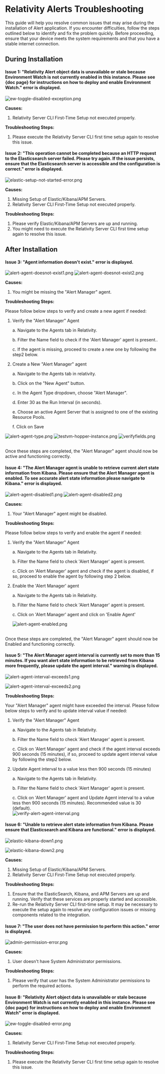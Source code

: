 # Relativity Alerts Troubleshooting

This guide will help you resolve common issues that may arise during the installation of Alert application. If you encounter difficulties, follow the steps outlined below to identify and fix the problem quickly. Before proceeding, ensure that your device meets the system requirements and that you have a stable internet connection.

## During Installation

#### Issue 1: "Relativity Alert object data is unavailable or stale because Environment Watch is not currently enabled in this instance. Please see {doc page} for instructions on how to deploy and enable Environment Watch." error is displayed.

![ew-toggle-disabled-exception.png](../resources/relativity-alerts-troubleshooting-images/ew-toggle-disabled-exception.png)

**Causes:**

1. Relativity Server CLI First-Time Setup not executed properly.

**Troubleshooting Steps:**

1. Please execute the Relativity Server CLI first time setup again to resolve this issue.

#### Issue 2: "This operation cannot be completed because an HTTP request to the Elasticsearch server failed. Please try again. If the issue persists, ensure that the Elasticsearch server is accessible and the configuration is correct." error is displayed.

![elastic-setup-not-started-error.png](../resources/relativity-alerts-troubleshooting-images/elastic-kibana-not-started-error.png)

**Causes:**

1. Missing Setup of Elastic/Kibana/APM Servers.
2. Relativity Server CLI First-Time Setup not executed properly.

**Troubleshooting Steps:**

1. Please verify Elastic/Kibana/APM Servers are up and running.
2. You might need to execute the Relativity Server CLI first time setup again to resolve this issue.

## After Installation

#### Issue 3: "Agent information doesn't exist." error is displayed.

![alert-agent-doesnot-exist1.png](../resources/relativity-alerts-troubleshooting-images/alert-agent-doesnot-exist1.png)
![alert-agent-doesnot-exist2.png](../resources/relativity-alerts-troubleshooting-images/alert-agent-doesnot-exist2.png)

**Causes:**
1. You might be missing the "Alert Manager" agent. 



**Troubleshooting Steps:**

Please follow below steps to verify and create a new agent if needed:

1. Verify the "Alert Manager" Agent
   
   a. Navigate to the Agents tab in Relativity.

   b. Filter the Name field to check if the 'Alert Manager' agent is present..

   c. If the agent is missing, proceed to create a new one by following the step2 below.

2. Create a New "Alert Manager" agent
   
   a. Navigate to the Agents tab in relativity.

   b. Click on the "New Agent" button.

   c. In the Agent Type dropdown, choose "Alert Manager".

   d. Enter 30 as the Run Interval (in seconds).

   e. Choose an active Agent Server that is assigned to one of the existing Resource Pools.

   f. Click on Save

![alert-agent-type.png](../resources/relativity-alerts-troubleshooting-images/alert-agent-type.png)
![testvm-hopper-instance.png](../resources/relativity-alerts-troubleshooting-images/testvm-hopper-instance.png)
![verifyfields.png](../resources/relativity-alerts-troubleshooting-images/verifyfields.png)
    
<br> Once these steps are completed, the "Alert Manager" agent should now be active and functioning correctly.

#### Issue 4: "The Alert Manager agent is unable to retrieve current alert state information from Kibana. Please ensure that the Alert Manager agent is enabled. To see accurate alert state information please navigate to Kibana." error is displayed.

![alert-agent-disabled1.png](../resources/relativity-alerts-troubleshooting-images/alert-agent-disabled1.png)
![alert-agent-disabled2.png](../resources/relativity-alerts-troubleshooting-images/alert-agent-disabled2.png)

**Causes:**
1. Your "Alert Manager" agent might be disabled.


**Troubleshooting Steps:**

Please follow below steps to verify and enable the agent if needed:

1. Verify the "Alert Manager" Agent
   
	a. Navigate to the Agents tab in Relativity.

	b. Filter the Name field to check 'Alert Manager' agent is present.

	c. Click on 'Alert Manager' agent and check if the agent is disabled, if so, proceed to enable the agent by following step 2 below.

2. Enable the 'Alert Manager' agent
   
	a. Navigate to the Agents tab in Relativity.

	b. Filter the Name field to check 'Alert Manager' agent is present.

	c. Click on 'Alert Manager' agent and click on 'Enable Agent'<br>

	![alert-agent-enabled.png](../resources/relativity-alerts-troubleshooting-images/alert-agent-enabled.png) <br>


<br> Once these steps are completed, the "Alert Manager" agent should now be Enabled and functioning correctly.

#### Issue 5: "The Alert Manager agent interval is currently set to more than 15 minutes. If you want alert state information to be retrieved from Kibana more frequently, please update the agent interval." warning is displayed.

![alert-agent-interval-exceeds1.png](../resources/relativity-alerts-troubleshooting-images/alert-agent-interval-exceeds1.png)

![alert-agent-interval-exceeds2.png](../resources/relativity-alerts-troubleshooting-images/alert-agent-interval-exceeds2.png)

**Troubleshooting Steps:**

Your "Alert Manager" agent might have exceeded the interval. Please follow below steps to verify and to update interval value if needed:

1. Verify the "Alert Manager" Agent
   
	a. Navigate to the Agents tab in Relativity.

	b. Filter the Name field to check 'Alert Manager' agent is present.

	c. Click on 'Alert Manager' agent and check if the agent interval exceeds 900 seconds (15 minutes), if so, proceed to update agent interval value by following the step2 below.

2. Update Agent interval to a value less then 900 seconds (15 minutes)
   
	a. Navigate to the Agents tab in Relativity.

	b. Filter the Name field to check 'Alert Manager' agent is present.

	c. Click on 'Alert Manager' agent and Update Agent interval to a value less then 900 seconds (15 minutes). Recommended value is 30 (default).<br>
	![verify-alert-agent-interval.png](../resources/relativity-alerts-troubleshooting-images/verify-alert-agent-interval.png)

#### Issue 6: "Unable to retrieve alert state information from Kibana. Please ensure that Elasticsearch and Kibana are functional." error is displayed.

![elastic-kibana-down1.png](../resources/relativity-alerts-troubleshooting-images/elastic-kibana-down1.png)

![elastic-kibana-down2.png](../resources/relativity-alerts-troubleshooting-images/elastic-kibana-down2.png)

**Causes:**

1. Missing Setup of Elastic/Kibana/APM Servers.
2. Relativity Server CLI First-Time Setup not executed properly.

**Troubleshooting Steps:**

1. Ensure that the ElasticSearch, Kibana, and APM Servers are up and running. Verify that these services are properly started and accessible.
2. Re-run the Relativity Server CLI first-time setup. It may be necessary to execute the setup again to resolve any configuration issues or missing components related to the integration.

#### Issue 7: "The user does not have permission to perform this action." error is displayed.
![admin-permission-error.png](../resources/relativity-alerts-troubleshooting-images/admin-permission-error.png)

**Causes:**

1. User doesn't have System Administrator permissions.

**Troubleshooting Steps:**

1. Please verify that user has the System Administrator permissions to perform the required actions.

#### Issue 8: "Relativity Alert object data is unavailable or stale because Environment Watch is not currently enabled in this instance. Please see {doc page} for instructions on how to deploy and enable Environment Watch" error is displayed.
![ew-toggle-disabled-error.png](../resources/relativity-alerts-troubleshooting-images/ew-toggle-disabled-error.png)

**Causes:**
1. Relativity Server CLI First-Time Setup not executed properly.

**Troubleshooting Steps:**
1. Please execute the Relativity Server CLI first time setup again to resolve this issue.